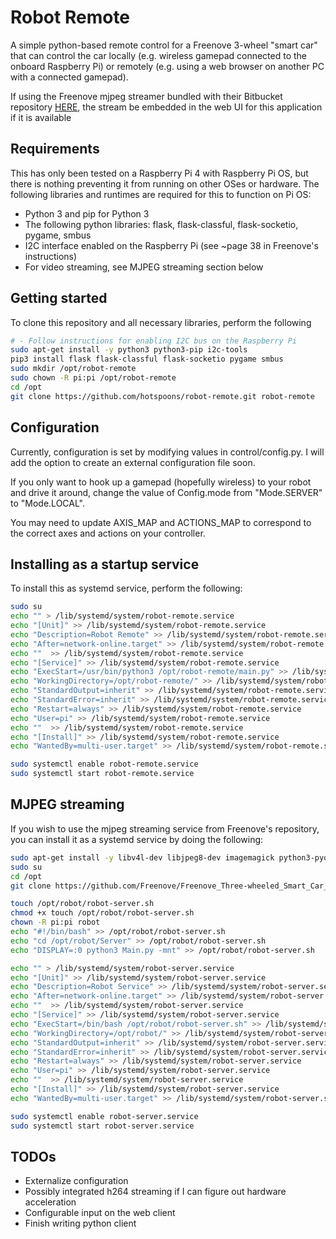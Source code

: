 # Robot Remote 

A simple python-based remote control for a Freenove 3-wheel "smart car" 
that can control the car locally (e.g. wireless gamepad connected to the 
onboard Raspberry Pi) or remotely (e.g. using a web browser on another PC 
with a connected gamepad).

If using the Freenove mjpeg streamer bundled with their Bitbucket 
repository [HERE](https://github.com/Freenove/Freenove_Three-wheeled_Smart_Car_Kit_for_Raspberry_Pi),
the stream be embedded in the web UI for this application if it is available

## Requirements

This has only been tested on a Raspberry Pi 4 with Raspberry Pi OS, but 
there is nothing preventing it from running on other OSes or hardware. The 
following libraries and runtimes are required for this to function on Pi OS:

 - Python 3 and pip for Python 3
 - The following python libraries: flask, flask-classful, flask-socketio, pygame, smbus
 - I2C interface enabled on the Raspberry Pi (see ~page 38 in Freenove's instructions)
 - For video streaming, see MJPEG streaming section below
 
## Getting started

To clone this repository and all necessary libraries, perform the following

```bash
# - Follow instructions for enabling I2C bus on the Raspberry Pi
sudo apt-get install -y python3 python3-pip i2c-tools
pip3 install flask flask-classful flask-socketio pygame smbus
sudo mkdir /opt/robot-remote
sudo chown -R pi:pi /opt/robot-remote
cd /opt
git clone https://github.com/hotspoons/robot-remote.git robot-remote
```

## Configuration

Currently, configuration is set by modifying values in control/config.py.
I will add the option to create an external configuration file soon.

If you only want to hook up a gamepad (hopefully wireless) to your robot
and drive it around, change the value of Config.mode from "Mode.SERVER"
to "Mode.LOCAL". 

You may need to update AXIS_MAP and ACTIONS_MAP to correspond to the correct
axes and actions on your controller.

## Installing as a startup service

To install this as systemd service, perform the following:

```bash
sudo su
echo "" > /lib/systemd/system/robot-remote.service
echo "[Unit]" >> /lib/systemd/system/robot-remote.service
echo "Description=Robot Remote" >> /lib/systemd/system/robot-remote.service
echo "After=network-online.target" >> /lib/systemd/system/robot-remote.service
echo ""  >> /lib/systemd/system/robot-remote.service
echo "[Service]" >> /lib/systemd/system/robot-remote.service
echo "ExecStart=/usr/bin/python3 /opt/robot-remote/main.py" >> /lib/systemd/system/robot-remote.service
echo "WorkingDirectory=/opt/robot-remote/" >> /lib/systemd/system/robot-remote.service
echo "StandardOutput=inherit" >> /lib/systemd/system/robot-remote.service
echo "StandardError=inherit" >> /lib/systemd/system/robot-remote.service
echo "Restart=always" >> /lib/systemd/system/robot-remote.service
echo "User=pi" >> /lib/systemd/system/robot-remote.service
echo ""  >> /lib/systemd/system/robot-remote.service
echo "[Install]" >> /lib/systemd/system/robot-remote.service
echo "WantedBy=multi-user.target" >> /lib/systemd/system/robot-remote.service

sudo systemctl enable robot-remote.service
sudo systemctl start robot-remote.service
```

## MJPEG streaming

If you wish to use the mjpeg streaming service from Freenove's repository, 
you can install it as a systemd service by doing the following:

```bash
sudo apt-get install -y libv4l-dev libjpeg8-dev imagemagick python3-pyqt5 python3-pyqt5.qtwebkit python3-dev subversion
sudo su
cd /opt
git clone https://github.com/Freenove/Freenove_Three-wheeled_Smart_Car_Kit_for_Raspberry_Pi.git robot

touch /opt/robot/robot-server.sh
chmod +x touch /opt/robot/robot-server.sh
chown -R pi:pi robot
echo "#!/bin/bash" >> /opt/robot/robot-server.sh
echo "cd /opt/robot/Server" >> /opt/robot/robot-server.sh
echo "DISPLAY=:0 python3 Main.py -mnt" >> /opt/robot/robot-server.sh

echo "" > /lib/systemd/system/robot-server.service
echo "[Unit]" >> /lib/systemd/system/robot-server.service
echo "Description=Robot Service" >> /lib/systemd/system/robot-server.service
echo "After=network-online.target" >> /lib/systemd/system/robot-server.service
echo ""  >> /lib/systemd/system/robot-server.service
echo "[Service]" >> /lib/systemd/system/robot-server.service
echo "ExecStart=/bin/bash /opt/robot/robot-server.sh" >> /lib/systemd/system/robot-server.service
echo "WorkingDirectory=/opt/robot/" >> /lib/systemd/system/robot-server.service
echo "StandardOutput=inherit" >> /lib/systemd/system/robot-server.service
echo "StandardError=inherit" >> /lib/systemd/system/robot-server.service
echo "Restart=always" >> /lib/systemd/system/robot-server.service
echo "User=pi" >> /lib/systemd/system/robot-server.service
echo ""  >> /lib/systemd/system/robot-server.service
echo "[Install]" >> /lib/systemd/system/robot-server.service
echo "WantedBy=multi-user.target" >> /lib/systemd/system/robot-server.service

sudo systemctl enable robot-server.service
sudo systemctl start robot-server.service

```

## TODOs
 - Externalize configuration
 - Possibly integrated h264 streaming if I can figure out hardware acceleration
 - Configurable input on the web client
 - Finish writing python client 
